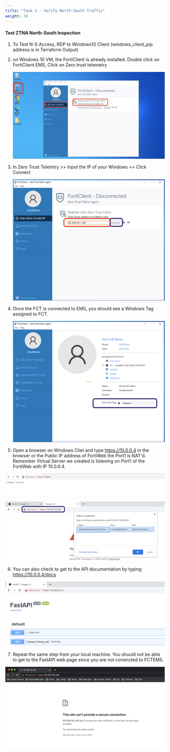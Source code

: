 ```yaml
---
title: "Task 2 - Verify North-South Traffic"
weight: 30
---
```



#### **Test ZTNA North-South Inspection**

1. To Test N-S Access, RDP to Windows10 Client (windows_client_pip address is in Terraform Output)

2. on Windows 10 VM, the FortiClient is already installed. Double click on FortiClient EMS, Click on Zero trust telemetry

    ![ztnatest01](../images/ztnatest-01.jpg) 

3. In Zero Trust Telemtry >> Input the IP of your Windows >> Click Connect

    ![ztnatest02](../images/ztnatest-02.jpg) 

4. Once the FCT is connected to EMS, you should see a Windows Tag assigned to FCT.

    ![ztnatest03](../images/ztnatest-03.jpg) 

5. Open a browser on Windows Cliet and type https://10.0.0.4 in the browser or the Public IP address of FortiWeb the Port1 is NAT'd. Remember Virtual Server we created is listening on Port1 of the FortiWeb with IP 10.0.0.4. 

  ![ztnatest04](../images/ztnatest-04.jpg) 
 
  ![ztnatest06](../images/ztnatest-06.jpg) 


6. You can also check to get to the API documentation by typing https://10.0.0.4/docs

  ![ztnatest05](../images/ztnatest-05.jpg)


7. Repeat the same step from your local machine. You should not be able to get to the FastAPI web page since you are not conencted to FCTEMS.

 ![ztnatest07](../images/ztnatest-07.jpg) 


